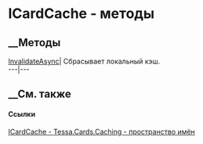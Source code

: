 # ICardCache - методы
##  __Методы
[InvalidateAsync](M_Tessa_Cards_Caching_ICardCache_InvalidateAsync.htm)|
Сбрасывает локальный кэш.  
---|---  
##  __См. также
#### Ссылки
[ICardCache - ](T_Tessa_Cards_Caching_ICardCache.htm)
[Tessa.Cards.Caching - пространство имён](N_Tessa_Cards_Caching.htm)
